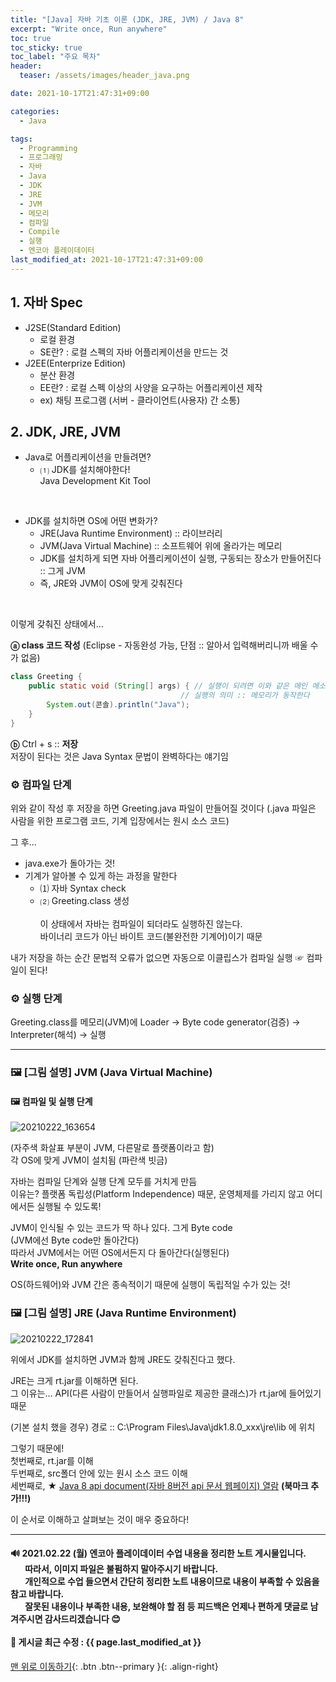 ```yaml
---
title: "[Java] 자바 기초 이론 (JDK, JRE, JVM) / Java 8"
excerpt: "Write once, Run anywhere"
toc: true
toc_sticky: true
toc_label: "주요 목차"
header:
  teaser: /assets/images/header_java.png

date: 2021-10-17T21:47:31+09:00

categories:
  - Java

tags:
  - Programming
  - 프로그래밍
  - 자바
  - Java
  - JDK
  - JRE
  - JVM
  - 메모리
  - 컴파일
  - Compile
  - 실행
  - 엔코아 플레이데이터
last_modified_at: 2021-10-17T21:47:31+09:00
---
```


## 1. 자바 Spec 

- J2SE(Standard Edition)
  - 로컬 환경
  - SE란? : 로컬 스펙의 자바 어플리케이션을 만드는 것
- J2EE(Enterprize Edition)
  - 분산 환경
  - EE란? : 로컬 스펙 이상의 사양을 요구하는 어플리케이션 제작
  - ex) 채팅 프로그램 (서버 - 클라이언트(사용자) 간 소통)

## 2. JDK, JRE, JVM

- Java로 어플리케이션을 만들려면?
  - ⑴ JDK를 설치해야한다!<br>Java Development Kit Tool

<br>

- JDK를 설치하면 OS에 어떤 변화가?
  - JRE(Java Runtime Environment) :: 라이브러리
  - JVM(Java Virtual Machine) :: 소프트웨어 위에 올라가는 메모리
  - JDK를 설치하게 되면 자바 어플리케이션이 실행, 구동되는 장소가 만들어진다 :: 그게 JVM
  - 즉, JRE와 JVM이 OS에 맞게 갖춰진다

<br>

이렇게 갖춰진 상태에서...

**ⓐ class 코드 작성** (Eclipse - 자동완성 가능, 단점 :: 알아서 입력해버리니까 배울 수가 없음)<br>

```java
class Greeting {
    public static void (String[] args) { // 실행이 되려면 이와 같은 메인 메소드를 가져야만 실행된다. 
        							  // 실행의 의미 :: 메모리가 동작한다
        System.out(콘솔).println("Java");
    }
}
```

**ⓑ** Ctrl + s :: **저장**<br>저장이 된다는 것은 Java Syntax 문법이 완벽하다는 얘기임

### ⚙️ 컴파일 단계

위와 같이 작성 후 저장을 하면 Greeting.java 파일이 만들어질 것이다 (.java 파일은 사람을 위한 프로그램 코드, 기계 입장에서는 원시 소스 코드)

그 후...

- java.exe가 돌아가는 것!
- 기계가 알아볼 수 있게 하는 과정을 말한다
  - ⑴ 자바 Syntax check
  - ⑵ Greeting.class 생성<br><br>이 상태에서 자바는 컴파일이 되더라도 실행하진 않는다.<br>바이너리 코드가 아닌 바이트 코드(불완전한 기계어)이기 때문

내가 저장을 하는 순간 문법적 오류가 없으면 자동으로 이클립스가 컴파일 실행 ☞ 컴파일이 된다!

### ⚙️ 실행 단계

Greeting.class를 메모리(JVM)에 Loader → Byte code generator(검증) → Interpreter(해석) → 실행

---

### 🖼️ [그림 설명] JVM (Java Virtual Machine)

#### 🖼️ 컴파일  및 실행 단계

![20210222_163654](https://user-images.githubusercontent.com/78403443/121760905-0cfee200-cb68-11eb-821d-5c4fcab84250.png)

(자주색 화살표 부분이 JVM, 다른말로 플랫폼이라고 함)<br>각 OS에 맞게 JVM이 설치됨 (파란색 빗금)

자바는 컴파일 단계와 실행 단계 모두를 거치게 만듬<br>이유는? 플랫폼 독립성(Platform Independence) 때문, 운영체제를 가리지 않고 어디에서든 실행될 수 있도록!

JVM이 인식될 수 있는 코드가 딱 하나 있다. 그게 Byte code<br>(JVM에선 Byte code만 돌아간다)<br>따라서 JVM에서는 어떤 OS에서든지 다 돌아간다(실행된다)<br>**Write once, Run anywhere**

OS(하드웨어)와 JVM 간은 종속적이기 때문에 실행이 독립적일 수가 있는 것!

### 🖼️ [그림 설명] JRE (Java Runtime Environment)

![20210222_172841](https://user-images.githubusercontent.com/78403443/121760925-26079300-cb68-11eb-91cd-7d052131f671.png)

위에서 JDK를 설치하면 JVM과 함께 JRE도 갖춰진다고 했다.

JRE는 크게 rt.jar를 이해하면 된다.<br>그 이유는... API(다른 사람이 만들어서 실행파일로 제공한 클래스)가 rt.jar에 들어있기 때문

(기본 설치 했을 경우) 경로 :: C:\Program Files\Java\jdk1.8.0_xxx\jre\lib 에 위치

그렇기 때문에!<br>첫번째로, rt.jar를 이해<br>두번째로, src폴더 안에 있는 원시 소스 코드 이해<br>세번째로, ★ [Java 8 api document(자바 8버전 api 문서 웹페이지) 열람](https://docs.oracle.com/javase/8/docs/api/) **(북마크 추가!!!)**

이 순서로 이해하고 살펴보는 것이 매우 중요하다!

---

<div class="notice">
    <h4>
	🔊 2021.02.22 (월) 엔코아 플레이데이터 수업 내용을 정리한 노트 게시물입니다.<br>&nbsp;&nbsp;&nbsp;&nbsp;&nbsp;&nbsp;&nbsp;따라서, 이미지 파일은 불펌하지 말아주시기 바랍니다.<br>&nbsp;&nbsp;&nbsp;&nbsp;&nbsp;&nbsp;&nbsp;개인적으로 수업 들으면서 간단히 정리한 노트 내용이므로 내용이 부족할 수 있음을 참고 바랍니다.<br>&nbsp;&nbsp;&nbsp;&nbsp;&nbsp;&nbsp;&nbsp;잘못된 내용이나 부족한 내용, 보완해야 할 점 등 피드백은 언제나 편하게 댓글로 남겨주시면 감사드리겠습니다 😊<br><br>📝 게시글 최근 수정 : {{ page.last_modified_at }}
    </h4>
</div>

[맨 위로 이동하기](#){: .btn .btn--primary }{: .align-right}